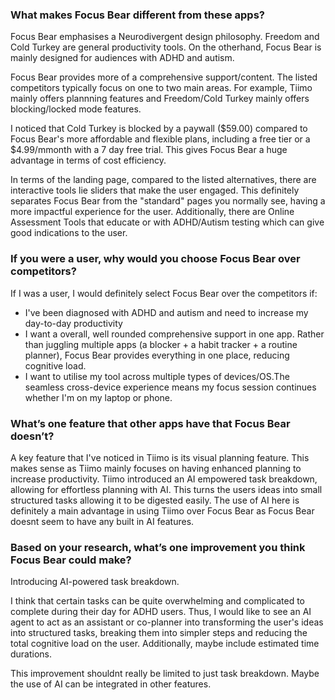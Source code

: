 
### What makes Focus Bear different from these apps?

Focus Bear emphasises a Neurodivergent design philosophy. Freedom and Cold Turkey are general productivity tools. On the otherhand, Focus Bear is mainly designed for audiences with ADHD and autism.

Focus Bear provides more of a comprehensive support/content. The listed competitors typically focus on one to two main areas. For example, Tiimo mainly offers plannning features and Freedom/Cold Turkey mainly offers blocking/locked mode features.

I noticed that Cold Turkey is blocked by a paywall ($59.00) compared to Focus Bear's more affordable and flexible plans, including a free tier or a $4.99/mmonth with a 7 day free trial. This gives Focus Bear a huge advantage in terms of cost efficiency.

In terms of the landing page, compared to the listed alternatives, there are interactive tools lie sliders that make the user engaged. This definitely separates Focus Bear from the "standard" pages you normally see, having a more impactful experience for the user. Additionally, there are Online Assessment Tools that educate or with ADHD/Autism testing which can give good indications to the user.

### If you were a user, why would you choose Focus Bear over competitors?

If I was a user, I would definitely select Focus Bear over the competitors if:

- I've been diagnosed with ADHD and autism and need to increase my day-to-day productivity
- I want a overall, well rounded comprehensive support in one app. Rather than juggling multiple apps (a blocker + a habit tracker + a routine planner), Focus Bear provides everything in one place, reducing cognitive load.
- I want to utilise my tool across multiple types of devices/OS.The seamless cross-device experience means my focus session continues whether I'm on my laptop or phone.

### What’s one feature that other apps have that Focus Bear doesn’t?

A key feature that I've noticed in Tiimo is its visual planning feature. This makes sense as Tiimo mainly focuses on having enhanced planning to increase productivity. Tiimo introduced an AI empowered task breakdown, allowing for effortless planning with AI. This turns the users ideas into small structured tasks allowing it to be digested easily. The use of AI here is definitely a main advantage in using Tiimo over Focus Bear as Focus Bear doesnt seem to have any built in AI features.

### Based on your research, what’s one improvement you think Focus Bear could make?

Introducing AI-powered task breakdown.

I think that certain tasks can be quite overwhelming and complicated to complete during their day for ADHD users. Thus, I would like to see an AI agent to act as an assistant or co-planner into transforming the user's ideas into structured tasks, breaking them into simpler steps and reducing the total cognitive load on the user. Additionally, maybe include estimated time durations.

This improvement shouldnt really be limited to just task breakdown. Maybe the use of AI can be integrated in other features.
